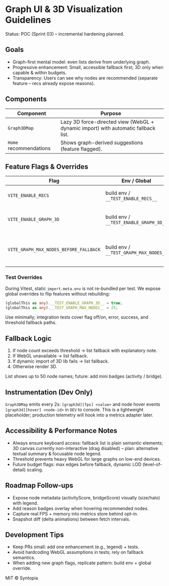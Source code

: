 # Graph UI & 3D Visualization Guidelines

Status: POC (Sprint 03) – incremental hardening planned.

## Goals
- Graph-first mental model: even lists derive from underlying graph.
- Progressive enhancement: Small, accessible fallback first; 3D only when capable & within budgets.
- Transparency: Users can see why nodes are recommended (separate feature – recs already expose reasons).

## Components
| Component | Purpose |
|-----------|---------|
| `Graph3DMap` | Lazy 3D force-directed view (WebGL + dynamic import) with automatic fallback list. |
| `Home` recommendations | Shows graph-derived suggestions (feature flagged). |

## Feature Flags & Overrides
| Flag | Env / Global | Default | Description |
|------|--------------|---------|-------------|
| `VITE_ENABLE_RECS` | build env / `__TEST_ENABLE_RECS__` | off | Enables live recommendation fetch on Home. |
| `VITE_ENABLE_GRAPH_3D` | build env / `__TEST_ENABLE_GRAPH_3D__` | off | Enables Map route graph snapshot section. |
| `VITE_GRAPH_MAX_NODES_BEFORE_FALLBACK` | build env / `__TEST_GRAPH_MAX_NODES__` | 300 | Node count threshold forcing list fallback instead of 3D. |

### Test Overrides
During Vitest, static `import.meta.env` is not re-bundled per test. We expose global overrides to flip features without rebuilding:
```ts
(globalThis as any).__TEST_ENABLE_GRAPH_3D__ = true;
(globalThis as any).__TEST_GRAPH_MAX_NODES__ = 25;
```
Use minimally; integration tests cover flag off/on, error, success, and threshold fallback paths.

## Fallback Logic
1. If node count exceeds threshold → list fallback with explanatory note.
2. If WebGL unavailable → list fallback.
3. If dynamic import of 3D lib fails → list fallback.
4. Otherwise render 3D.

List shows up to 50 node names; future: add mini badges (activity / bridge).

## Instrumentation (Dev Only)
`Graph3DMap` emits every 2s: `[graph3d][fps] <value>` and node hover events `[graph3d][hover] <node-id>` in `DEV` to console. This is a lightweight placeholder; production telemetry will hook into a metrics adapter later.

## Accessibility & Performance Notes
- Always ensure keyboard access: fallback list is plain semantic elements; 3D canvas currently non-interactive (drag disabled) – plan: alternative textual summary & focusable node legend.
- Threshold prevents heavy WebGL for large graphs on low-end devices.
- Future budget flags: max edges before fallback, dynamic LOD (level-of-detail) scaling.

## Roadmap Follow-ups
- Expose node metadata (activityScore, bridgeScore) visually (size/halo) with legend.
- Add reason badges overlay when hovering recommended nodes.
- Capture real FPS + memory into metrics store behind opt-in.
- Snapshot diff (delta animations) between fetch intervals.

## Development Tips
- Keep PRs small: add one enhancement (e.g., legend) + tests.
- Avoid hardcoding WebGL assumptions in tests; rely on fallback semantics.
- When adding new graph flags, replicate pattern: build env + global override.

MIT © Syntopia

